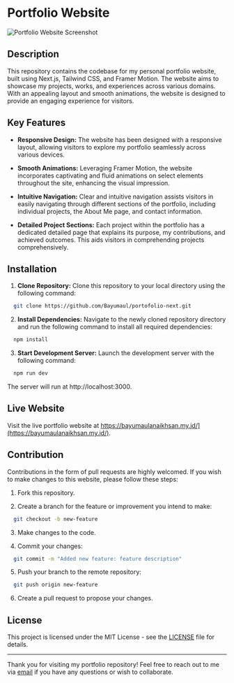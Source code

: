 # Portfolio Website

![Portfolio Website Screenshot](public/screenshot.png)

## Description

This repository contains the codebase for my personal portfolio website, built using Next.js, Tailwind CSS, and Framer Motion. The website aims to showcase my projects, works, and experiences across various domains. With an appealing layout and smooth animations, the website is designed to provide an engaging experience for visitors.

## Key Features

- **Responsive Design:** The website has been designed with a responsive layout, allowing visitors to explore my portfolio seamlessly across various devices.

- **Smooth Animations:** Leveraging Framer Motion, the website incorporates captivating and fluid animations on select elements throughout the site, enhancing the visual impression.

- **Intuitive Navigation:** Clear and intuitive navigation assists visitors in easily navigating through different sections of the portfolio, including individual projects, the About Me page, and contact information.

- **Detailed Project Sections:** Each project within the portfolio has a dedicated detailed page that explains its purpose, my contributions, and achieved outcomes. This aids visitors in comprehending projects comprehensively.

## Installation

1. **Clone Repository:** Clone this repository to your local directory using the following command:

```bash
  git clone https://github.com/Bayumaul/portofolio-next.git
```

2. **Install Dependencies:** Navigate to the newly cloned repository directory and run the following command to install all required dependencies:

```bash
  npm install
```

3. **Start Development Server:** Launch the development server with the following command:

```bash
  npm run dev
```

The server will run at http://localhost:3000.

## Live Website

Visit the live portfolio website at https://bayumaulanaikhsan.my.id/](https://bayumaulanaikhsan.my.id/).

## Contribution

Contributions in the form of pull requests are highly welcomed. If you wish to make changes to this website, please follow these steps:

1. Fork this repository.

2. Create a branch for the feature or improvement you intend to make:

```bash
  git checkout -b new-feature
```

3. Make changes to the code.

4. Commit your changes:

```bash
  git commit -m "Added new feature: feature description"
```

5. Push your branch to the remote repository:

```bash
  git push origin new-feature
```

6. Create a pull request to propose your changes.

## License

This project is licensed under the MIT License - see the [LICENSE](LICENSE) file for details.

---

Thank you for visiting my portfolio repository! Feel free to reach out to me via [email](mailto:bayu.maulanaikhsan123@gmail.com) if you have any questions or wish to collaborate.
